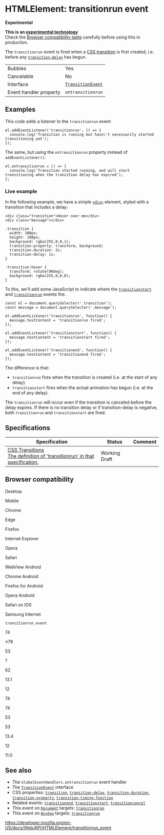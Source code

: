 # HTMLElement: transitionrun event

**Experimental**

**This is an [experimental technology](https://developer.mozilla.org/en-US/docs/MDN/Guidelines/Conventions_definitions#experimental)**  
Check the [Browser compatibility table](#browser_compatibility) carefully before using this in production.

The `transitionrun` event is fired when a [CSS transition](https://developer.mozilla.org/en-US/docs/Web/CSS/CSS_Transitions/Using_CSS_transitions) is first created, i.e. before any [`transition-delay`](https://developer.mozilla.org/en-US/docs/Web/CSS/transition-delay) has begun.

<table><tbody><tr class="odd"><td>Bubbles</td><td>Yes</td></tr><tr class="even"><td>Cancelable</td><td>No</td></tr><tr class="odd"><td>Interface</td><td><a href="../transitionevent"><code>TransitionEvent</code></a></td></tr><tr class="even"><td>Event handler property</td><td><span class="page-not-created"><code>ontransitionrun</code></span></td></tr></tbody></table>

## Examples

This code adds a listener to the `transitionrun` event:

    el.addEventListener('transitionrun', () => {
      console.log('Transition is running but hasn\'t necessarily started transitioning yet');
    });

The same, but using the `ontransitionrun` property instead of `addEventListener()`:

    el.ontransitionrun = () => {
      console.log('Transition started running, and will start transitioning when the transition delay has expired');
    };

### Live example

In the following example, we have a simple [`<div>`](https://developer.mozilla.org/en-US/docs/Web/HTML/Element/div) element, styled with a transition that includes a delay:

    <div class="transition">Hover over me</div>
    <div class="message"></div>

    .transition {
      width: 100px;
      height: 100px;
      background: rgba(255,0,0,1);
      transition-property: transform, background;
      transition-duration: 2s;
      transition-delay: 1s;
    }

    .transition:hover {
      transform: rotate(90deg);
      background: rgba(255,0,0,0);
    }

To this, we'll add some JavaScript to indicate where the [`transitionstart`](transitionstart_event) and [`transitionrun`](transitionrun_event) events fire.

    const el = document.querySelector('.transition');
    const message = document.querySelector('.message');

    el.addEventListener('transitionrun', function() {
      message.textContent = 'transitionrun fired';
    });

    el.addEventListener('transitionstart', function() {
      message.textContent = 'transitionstart fired';
    });

    el.addEventListener('transitionend', function() {
      message.textContent = 'transitionend fired';
    });

The difference is that:

- `transitionrun` fires when the transition is created (i.e. at the start of any delay).
- `transitionstart` fires when the actual animation has begun (i.e. at the end of any delay).

The `transitionrun` will occur even if the transition is canceled before the delay expires. If there is no transition delay or if transition-delay is negative, both `transitionrun` and `transitionstart` are fired.

## Specifications

<table><thead><tr class="header"><th>Specification</th><th>Status</th><th>Comment</th></tr></thead><tbody><tr class="odd"><td><a href="https://drafts.csswg.org/css-transitions/#transitionrun">CSS Transitions<br />
<span class="small">The definition of 'transitionrun' in that specification.</span></a></td><td><span class="spec-wd">Working Draft</span></td><td></td></tr></tbody></table>

## Browser compatibility

Desktop

Mobile

Chrome

Edge

Firefox

Internet Explorer

Opera

Safari

WebView Android

Chrome Android

Firefox for Android

Opera Android

Safari on IOS

Samsung Internet

`transitionrun_event`

74

≤79

53

?

62

13.1

12

74

74

53

53

13.4

12

11.0

## See also

- The <span class="page-not-created">`GlobalEventHandlers.ontransitionrun`</span> event handler
- The [`TransitionEvent`](../transitionevent) interface
- CSS properties: [`transition`](https://developer.mozilla.org/en-US/docs/Web/CSS/transition), [`transition-delay`](https://developer.mozilla.org/en-US/docs/Web/CSS/transition-delay), [`transition-duration`](https://developer.mozilla.org/en-US/docs/Web/CSS/transition-duration), [`transition-property`](https://developer.mozilla.org/en-US/docs/Web/CSS/transition-property), [`transition-timing-function`](https://developer.mozilla.org/en-US/docs/Web/CSS/transition-timing-function)
- Related events: [`transitionend`](transitionend_event), [`transitionstart`](transitionstart_event), [`transitioncancel`](transitioncancel_event)
- This event on [`Document`](../document) targets: [`transitionrun`](../document/transitionrun_event)
- This event on [`Window`](../window) targets: [`transitionrun`](../window/transitionrun_event)

<a href="https://developer.mozilla.org/en-US/docs/Web/API/HTMLElement/transitionrun_event" class="_attribution-link">https://developer.mozilla.org/en-US/docs/Web/API/HTMLElement/transitionrun_event</a>
